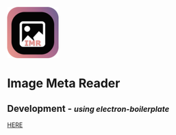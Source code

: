 <img src="/video/eimr.png" width="120" alt="app logo">   

# Image Meta Reader   


## Development - <small><i>using electron-boilerplate</i></small>

  [HERE](https://github.com/szwacz/electron-boilerplate)
